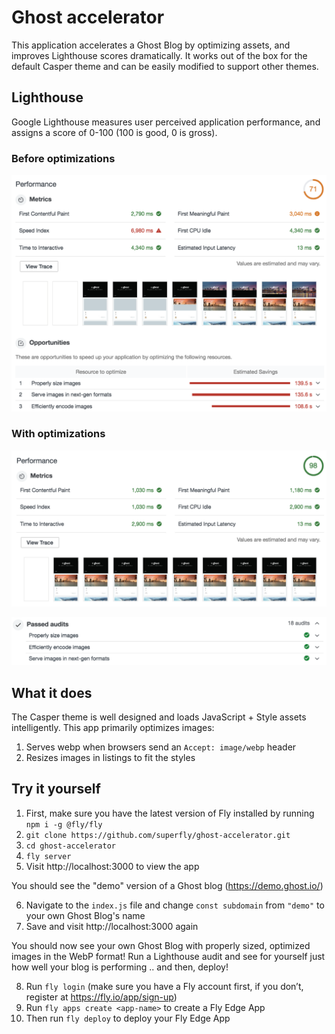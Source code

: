 # Ghost accelerator

This application accelerates a Ghost Blog by optimizing assets, and improves Lighthouse scores dramatically. It works out of the box for the default Casper theme and can be easily modified to support other themes.

## Lighthouse

Google Lighthouse measures user perceived application performance, and assigns a score of 0-100 (100 is good, 0 is gross).

### Before optimizations

![Ghost Performance Score Before](images/GhostLHBefore@2x.png "Ghost Performance Score Before")

### With optimizations

![Ghost Performance Score After](images/GhostLHAfter@2x.png "Ghost Performance Score After")

![Ghost Performance Score After](images/GhostLHAfter2@2x.png "Ghost Performance Score After")

## What it does

The Casper theme is well designed and loads JavaScript + Style assets intelligently. This app primarily optimizes images:

1. Serves webp when browsers send an `Accept: image/webp` header
2. Resizes images in listings to fit the styles

## Try it yourself

1. First, make sure you have the latest version of Fly installed by running `npm i -g @fly/fly`
2. `git clone https://github.com/superfly/ghost-accelerator.git`
3. `cd ghost-accelerator`
4. `fly server`
5. Visit http://localhost:3000 to view the app

You should see the "demo" version of a Ghost blog (https://demo.ghost.io/)

6. Navigate to the `index.js` file and change `const subdomain` from `"demo"` to your own Ghost Blog's name
7. Save and visit http://localhost:3000 again

You should now see your own Ghost Blog with properly sized, optimized images in the WebP format! Run a Lighthouse audit and see for yourself just how well your blog is performing .. and then, deploy!

8. Run `fly login` (make sure you have a Fly account first, if you don’t, register at https://fly.io/app/sign-up)
9. Run `fly apps create <app-name>` to create a Fly Edge App
10. Then run `fly deploy` to deploy your Fly Edge App